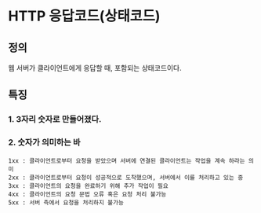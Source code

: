 # HTTP 응답코드(상태코드)
## 정의
웹 서버가 클라이언트에게 응답할 때, 포함되는 상태코드이다.

## 특징
### 1. 3자리 숫자로 만들어졌다.

### 2. 숫자가 의미하는 바
    1xx : 클라이언트로부터 요청을 받았으며 서버에 연결된 클라이언트는 작업을 계속 하라는 의미
    2xx : 클라이언트로부터 요청이 성공적으로 도착했으며, 서버에서 이를 처리하고 있는 중
    3xx : 클라이언트의 요청을 완료하기 위해 추가 작업이 필요
    4xx : 클라이언트의 요청 문법 오류 혹은 요청 처리 불가능
    5xx : 서버 측에서 요청을 처리하지 불가능

